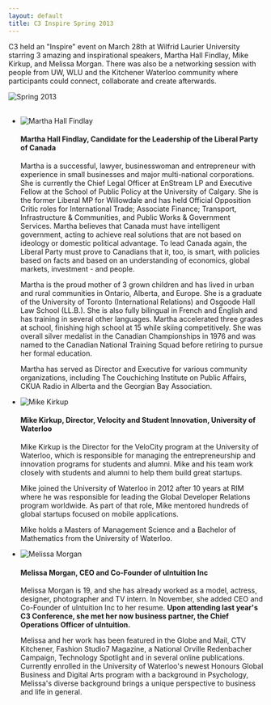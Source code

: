 ```yaml
---
layout: default
title: C3 Inspire Spring 2013
---
```

C3 held an "Inspire" event on March 28th at Wilfrid Laurier University starring 3 amazing and inspirational speakers, Martha Hall Findlay, Mike Kirkup, and Melissa Morgan. There was also be a networking session with people from UW, WLU and the Kitchener Waterloo community where participants could connect, collaborate and create afterwards.

<div class="row">
	<div class="col-md-2"></div>
	<div class="col-md-8">
		<img src="http://c3inspire.com/wp-content/uploads/2013/03/DSC_4241-1024x682.jpg" alt="Spring 2013" class="img-thumbnail img-responsive">
	</div>
</div>

<br>

<ul class="media-list">
	<li class="media">
		<img class="media-object pull-left" src="http://c3inspire.com/wp-content/uploads/2013/03/Martha-Hall-Findlay-2b-226x300.jpg" alt="Martha Hall Findlay">
		<div class="media-body">
			<h4 class="media-heading">Martha Hall Findlay, Candidate for the Leadership of the Liberal Party of Canada</h4>
			<p>Martha is a successful, lawyer, businesswoman and entrepreneur with experience in small businesses and major multi-national corporations. She is currently the Chief Legal Officer at EnStream LP and Executive Fellow at the School of Public Policy at the University of Calgary. She is the former Liberal MP for Willowdale and has held Official Opposition Critic roles for International Trade; Associate Finance; Transport, Infrastructure &amp; Communities, and Public Works &amp; Government Services. Martha believes that Canada must have intelligent government, acting to achieve real solutions that are not based on ideology or domestic political advantage. To lead Canada again, the Liberal Party must prove to Canadians that it, too, is smart, with policies based on facts and based on an understanding of economics, global markets, investment - and people.</p>
			<p>Martha is the proud mother of 3 grown children and has lived in urban and rural communities in Ontario, Alberta, and Europe. She is a graduate of the University of Toronto (International Relations) and Osgoode Hall Law School (LL.B.). She is also fully bilingual in French and English and has training in several other languages. Martha accelerated three grades at school, finishing high school at 15 while skiing competitively. She was overall silver medalist in the Canadian Championships in 1976 and was named to the Canadian National Training Squad before retiring to pursue her formal education.</p>
			<p>Martha has served as Director and Executive for various community organizations, including The Couchiching Institute on Public Affairs, CKUA Radio in Alberta and the Georgian Bay Association.</p>
		</div>
	</li>
	<li class="media">
		<img class="media-object pull-left" src="http://c3inspire.com/wp-content/uploads/2013/03/Mike-Kirkup-Casual-e1363699798654.png" alt="Mike Kirkup">
		<div class="media-body">
			<h4 class="media-heading">Mike Kirkup, Director, Velocity and Student Innovation, University of Waterloo</h4>
			<p>Mike Kirkup is the Director for the VeloCity program at the University of Waterloo, which is responsible for managing the entrepreneurship and innovation programs for students and alumni. Mike and his team work closely with students and alumni to help them build great startups.</p>
			<p>Mike joined the University of Waterloo in 2012 after 10 years at RIM where he was responsible for leading the Global Developer Relations program worldwide. As part of that role, Mike mentored hundreds of global startups focused on mobile applications.</p>
			<p>Mike holds a Masters of Management Science and a Bachelor of Mathematics from the University of Waterloo.</p>
		</div>
	</li>
	<li class="media">
		<img class="media-object pull-left" src="http://c3inspire.com/wp-content/uploads/2013/03/Melissa-Uintution-e1363878238303-150x150.jpg" alt="Melissa Morgan">
		<div class="media-body">
			<h4 class="media-heading">Melissa Morgan, CEO and Co-Founder of uIntuition Inc</h4>
			<p>Melissa Morgan is 19, and she has already worked as a model, actress, designer, photographer and TV intern. In November, she added CEO and Co-Founder of uIntuition Inc to her resume. <strong>Upon attending last year's C3 Conference, she met her now business partner, the Chief Operations Officer of uIntuition.</strong></p>
			<p>Melissa and her work has been featured in the Globe and Mail, CTV Kitchener, Fashion Studio7 Magazine, a National Orville Redenbacher Campaign, Technology Spotlight and in several online publications. Currently enrolled in the University of Waterloo's newest Honours Global Business and Digital Arts program with a background in Psychology, Melissa's diverse background brings a unique perspective to business and life in general.</p>
		</div>
	</li>
</ul>
